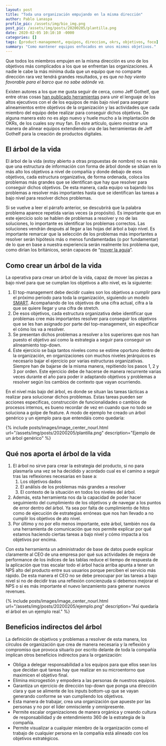 ```yaml
---
layout: post
title: "Toda una organización empujando en la misma dirección"
author: Pablo Lanaspa
profile_pic: /assets/img/bio_img.png
post_pic: /assets/img/posts/20200205/plantilla.png
date: 2020-02-05 10:10:10 -0000
categories: []
tags: [product-management, equipos, direccion, okrs, objetivos, foco]
summary: "Como mantener equipos enfocados en unos mismos objetivos."
---
```


Que todos los miembros empujen en la misma dirección es uno de los objetivos más complicados a los que se enfrentan las organizaciones. A nadie le cabe la más mínima duda que un equipo que no comparte dirección rara vez tendrá grandes resultados, y es que *no hay viento favorable para el barco que no sabe adónde va.*

Existen autores a los que me gusta seguir de cerca, como Jeff Gothelf, que entre otras cosas [han publicado herramientas](https://medium.com/@jboogie/execs-care-about-revenue-how-do-we-get-them-to-care-about-outcomes-5d541a823358) para unir el lenguaje de los altos ejecutivos con el de los equipos de más bajo nivel para asegurar alineamientos entre objetivos de la organización y las actividades que cada miembro del equipo debe realizar para conseguir dichos objetivos. De alguna manera esto no es algo nuevo y huele mucho a la implantación de OKRs, de los cuales soy muy fan. En este artículo, quiero mostrar una manera de alinear equipos extendiendo una de las herramientas de Jeff Gothelf para la creación de productos digitales.

## El árbol de la vida

El árbol de la vida (estoy abierto a otras propuestas de nombre) no es más que una estructura de información con forma de árbol donde se sitúan en lo más alto los objetivos a nivel de compañía y donde debajo de esos objetivos, cada estructura organizativa, de forma ordenada, coloca los problemas más grandes que se identifican que hay que resolver para conseguir dichos objetivos. De esta manera, cada equipo va bajando los problemas a resolver más importantes hasta que se identifican las tareas a bajo nivel para resolver dichos problemas.

Si se vuelve a leer el párrafo anterior, se descubrirá que la palabra problema aparece repetida varias veces (a propósito). Es importante que en este ejercicio solo se hablen de problemas a resolver y no de las soluciones, lo importante es identificar los problemas correctos. Las soluciones vendrán después al llegar a las hojas del árbol a bajo nivel. Es importante remarcar que la selección de los problemas más importantes a resolver serán hipótesis más o menos fundamentadas (o por fundamentar) de lo que en base a nuestra experiencia serán realmente los problema que, como dirían los británicos, serán capaces de “[mover la aguja](https://en.wiktionary.org/wiki/move_the_needle)”.

## Como crear un árbol de la vida

La operativa para crear un árbol de la vida, capaz de mover las piezas a bajo nivel para que se cumplan los objetivos a alto nivel, es la siguiente:
1. El top-management debe decidir cuales son los objetivos a cumplir para el próximo periodo para toda la organización, siguiendo un modelo [SMART](https://www.hydratemarketing.com/hubfs/smart%20goals%20marketing%20hubspot%20inbound%202.png). Acompañando de los objetivos de una cifra actual, cifra a la que se quiere llegar y una cifra de stretch.
2. De esos objetivos, cada estructura organizativa debe identificar que problemas cree más importantes resolver para conseguir los objetivos que se les han asignado por parte del top-management, sin especificar el cómo los va a resolver.
3. Se presentan dichos problemas a resolver a los superiores que nos han puesto el objetivo así como la estrategia a seguir para conseguir un alineamiento top-down.
4. Este ejercicio se baja tantos niveles como se estime oportuno dentro de la organización, en organizaciones con muchos niveles jerárquicos es necesario bajar el ejercicio por varias estructuras organizativas. Siempre han de bajarse de la misma manera, repitiendo los pasos 1, 2 y 3 por orden. Este ejercicio debe de hacerse de manera recurrente varias veces durante el año para poder ir adaptando objetivos y problemas a resolver según los cambios de contexto que vayan ocurriendo.

En el nivel más bajo del árbol, es donde se situan las tareas tácticas a realizar para solucionar dichos problemas. Estas tareas pueden ser acciones especificas, construcción de funcionalidades o cambios de procesos internos, es bueno recordar de vez en cuando que no todo se soluciona a golpe de feature. A modo de ejemplo he creado un árbol genérico y un ejemplo para que entendáis como quedaría:

{% include posts/images/image_center_nourl.html url="/assets/img/posts/20200205/plantilla.png" description="Ejemplo de un árbol genérico" %}

## Qué nos aporta el árbol de la vida

1. El árbol no sirve para crear la estrategia del producto, si no para plasmarla una vez se ha decidido y acordado cual es el camino a seguir tras las reflexiones necesarias en base a:
    1. Los objetivos dados 
    2. El análisis de los problemas más grandes a resolver
    3. El contexto de la situación en todos los niveles del árbol.
2. Además, esta herramienta nos da la capacidad de poder hacer seguimiento del cumplimiento de los objetivos y de navegar a los puntos de error dentro del árbol. Ya sea por falta de cumplimiento de hitos como de ejecución de estrategias erróneas que nos han llevado a no cumplir los objetivos de ato nivel.
3. Por último y no por ello menos importante, este árbol, también nos da una herramienta de comunicación que nos permite explicar por qué estamos haciendo ciertas tareas a bajo nivel y cómo impacta a los objetivos por encima.

Con esta herramienta un administrador de base de datos puede explicar claramente al CEO de una empresa por qué sus actividades de mejora de performance de los índices de las tablas reduce el tiempo de respuesta de la aplicación que tras escalar todo el árbol hacia arriba apunta a tener un NPS alto del producto entre sus usuarios porque perciben el servicio más rápido. De esta manera el CEO no se debe preocupar por las tareas a bajo nivel si no de decidir tras una reflexión concienzuda si debemos mejorar el NPS o si es más importante el nuevo lanzamiento para generar nuevos revenues.

{% include posts/images/image_center_nourl.html url="/assets/img/posts/20200205/ejemplo.png" description="Así quedaría el árbol en un ejemplo real." %}

## Beneficios indirectos del árbol

La definición de objetivos y problemas a resolver de esta manera, los círculos de organización que crea de manera necesaria y la reflexión y compromiso que provoca situarlo por escrito delante de toda la compañía implican otros beneficios indirectos para la organización:
* Obliga a delegar responsabilidad a los equipos para que ellos sean los que decidan qué tareas hay que realizar en su microentorno que maximicen el objetivo final.
* Elimina microgestión y empodera a las personas de nuestros equipos.
* Garantiza un ejercicio de dirección top-down que ponga una dirección clara y que se alimente de los inputs bottom-up que se vayan generando conforme se van cumpliendo los objetivos.
* Esta manera de trabajar, crea una organización que apueste por las personas y no por el líder omnisciente y omnipresente.
* Permite escalar organizaciones de manera orgánica y creando cultura de responsabilidad y de entendimiento 360 de la estrategia de la compañía.
* Permite visualizar a cualquier miembro de la organización como el trabajo de cualquier persona en la compañía está alineado con los objetivos estratégicos.
